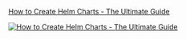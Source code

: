 [How to Create Helm Charts - The Ultimate Guide](https://www.youtube.com/watch?v=jUYNS90nq8U)

[![How to Create Helm Charts - The Ultimate Guide](https://img.youtube.com/vi/jUYNS90nq8U/0.jpg)](https://www.youtube.com/watch?v=jUYNS90nq8U)
